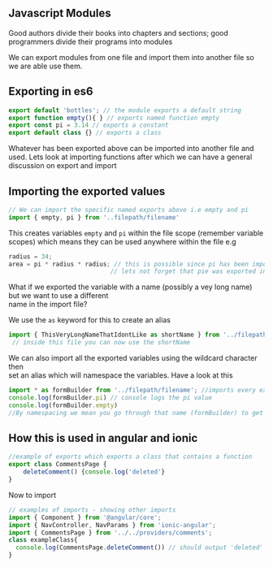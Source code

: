 ## Javascript Modules

Good authors divide their books into chapters and sections; good programmers divide their programs into modules

We can export modules from one file and import them into another file so we are able use them.

## Exporting in es6

```javascript
export default 'bottles'; // the module exports a default string
export function empty(){ } // exports named function empty
export const pi = 3.14 // exports a constant
export default class {} // exports a class
```

Whatever has been exported above can be imported into another file and used. Lets look at importing functions after which we can have a general discussion on export and import

## Importing the exported values

```javascript
// We can import the specific named exports above i.e empty and pi
import { empty, pi } from '..filepath/filename'
```

This creates variables `empty` and `pi` within the file scope \(remember variable scopes\) which means they can be used anywhere within the file e.g

```javascript
radius = 34;
area = pi * radius * radius; // this is possible since pi has been imported into this file
                            // lets not forget that pie was exported in a separate file
```

What if we exported the variable with a name \(possibly a vey long name\) but we want to use a different  
name in the import file? 

We use the `as` keyword for this to create an alias

```javascript
import { ThisVeryLongNameThatIdontLike as shortName } from '../filepath/filename'
 // inside this file you can now use the shortName
```

We can also import all the exported variables using the wildcard character then  
set an alias which will namespace the variables. Have a look at this

```javascript
import * as formBuilder from '../filepath/filename'; //imports every exported member from the file
console.log(formBuilder.pi) // console logs the pi value
console.log(formBuilder.empty)
//By namespacing we mean you go through that name (formBuilder) to get to the variable
```

## How this is used in angular and ionic

```javascript
//example of exports which exports a class that contains a function
export class CommentsPage {
    deleteComment() {console.log('deleted'}
}
```

Now to import

```javascript
// examples of imports - showing other imports
import { Component } from '@angular/core';
import { NavController, NavParams } from 'ionic-angular';
import { CommentsPage } from '../../providers/comments';
class exampleClass{
  console.log(CommentsPage.deleteComment()) // should output 'deleted'
}
```



